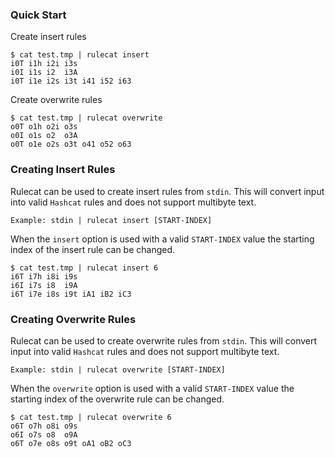 ### Quick Start
Create insert rules
```
$ cat test.tmp | rulecat insert
i0T i1h i2i i3s
i0I i1s i2  i3A
i0T i1e i2s i3t i41 i52 i63
```
Create overwrite rules
```
$ cat test.tmp | rulecat overwrite
o0T o1h o2i o3s
o0I o1s o2  o3A
o0T o1e o2s o3t o41 o52 o63
```

### Creating Insert Rules
Rulecat can be used to create insert rules from `stdin`. This will convert
input into valid `Hashcat` rules and does not support multibyte text.
```
Example: stdin | rulecat insert [START-INDEX]
```

When the `insert` option is used with a valid `START-INDEX` value the starting
index of the insert rule can be changed.
```
$ cat test.tmp | rulecat insert 6
i6T i7h i8i i9s
i6I i7s i8  i9A
i6T i7e i8s i9t iA1 iB2 iC3
```

### Creating Overwrite Rules
Rulecat can be used to create overwrite rules from `stdin`. This will convert
input into valid `Hashcat` rules and does not support multibyte text.
```
Example: stdin | rulecat overwrite [START-INDEX]
```

When the `overwrite` option is used with a valid `START-INDEX` value the starting
index of the overwrite rule can be changed.
```
$ cat test.tmp | rulecat overwrite 6
o6T o7h o8i o9s
o6I o7s o8  o9A
o6T o7e o8s o9t oA1 oB2 oC3
```
